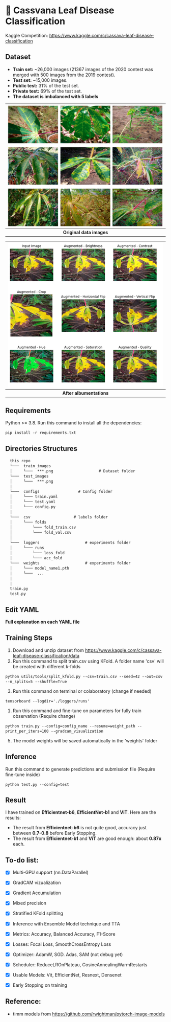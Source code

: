 # **🌿 Cassvana Leaf Disease Classification**
Kaggle Competition: https://www.kaggle.com/c/cassava-leaf-disease-classification


## **Dataset**
- **Train set:** ~26,000 images (21367 images of the 2020 contest was merged with 500 images from the 2019 contest).
- **Test set:** ~15,000 images.
- **Public test:** 31% of the test set.
- **Private test:** 69% of the test set.
- **The dataset is imbalanced with 5 labels**


| ![data](imgs/dataset.PNG) |
| :-----------------------: |
| **Original data images**  |

| ![transform](imgs/transforms.PNG) |
| :-------------------------------: |
|     **After albumentations**      |

## **Requirements**

Python >= 3.8. Run this command to install all the dependencies:
```
pip install -r requirements.txt
```


## **Directories Structures**

```
  this repo
  └───  train_images                        
  │     └───  ***.png                    # Dataset folder   
  └───  test_images                        
  │     └───  ***.png              
  |
  └───  configs                 # Config folder                                          
  │     └─── train.yaml
  │     └─── test.yaml
  │     └─── config.py
  |              
  └───  csv                   # labels folder               
  │     └─── folds
  │         └─── fold_train.csv
  │         └─── fold_val.csv
  │                     
  └───  loggers                    # experiments folder               
  │     └─── runs
  │         └─── loss_fold
  |         └─── acc_fold        
  └───  weights                    # experiments folder               
  │     └─── model_name1.pth 
  |     └───  ...   
  |     
  |            
  train.py
  test.py
```


## **Edit YAML**
**Full explanation on each YAML file**


## **Training Steps**
1. Download and unzip dataset from https://www.kaggle.com/c/cassava-leaf-disease-classification/data
2. Run this command to split train.csv using KFold. A folder name 'csv' will be created with different k-folds
```
python utils/tools/split_kfold.py --csv=train.csv --seed=42 --out=csv --n_splits=5 --shuffle=True 
```
3. Run this command on terminal or colaboratory (change if needed)
```
tensorboard --logdir='./loggers/runs'
```
1. Run this command and fine-tune on parameters for fully train observation (Require change)
```
python train.py --config=config_name --resume=weight_path --print_per_iters=100 --gradcam_visualization
```
5. The model weights will be saved automatically in the 'weights' folder

## **Inference**

Run this command to generate predictions and submission file (Require fine-tune inside)
```
python test.py --config=test
```

## Result
I have trained on **Efficientnet-b6**, **EfficientNet-b1** and **ViT**. Here are the results:
- The result from **Efficientnet-b6** is not quite good, accuracy just between **0.7-0.8** before Early Stopping.
- The result from **Efficientnet-b1** and **ViT** are good enough: about **0.87x** each.



## **To-do list:**

- [x] Multi-GPU support (nn.DataParallel)
- [x] GradCAM vizualization
- [x] Gradient Accumulation
- [x] Mixed precision
- [x] Stratified KFold splitting 
- [x] Inference with Ensemble Model technique and TTA
- [x] Metrics: Accuracy, Balanced Accuracy, F1-Score
- [x] Losses: Focal Loss, SmoothCrossEntropy Loss
- [x] Optimizer: AdamW, SGD. Adas, SAM (not debug yet)
- [x] Scheduler: ReduceLROnPlateau, CosineAnnealingWarmRestarts
- [x] Usable Models: Vit, EfficientNet, Resnext, Densenet
- [x] Early Stopping on training


## **Reference:**
- timm models from https://github.com/rwightman/pytorch-image-models
